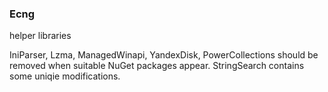### Ecng

helper libraries

IniParser, Lzma, ManagedWinapi, YandexDisk, PowerCollections should be removed when suitable NuGet packages appear.
StringSearch contains some uniqie modifications.